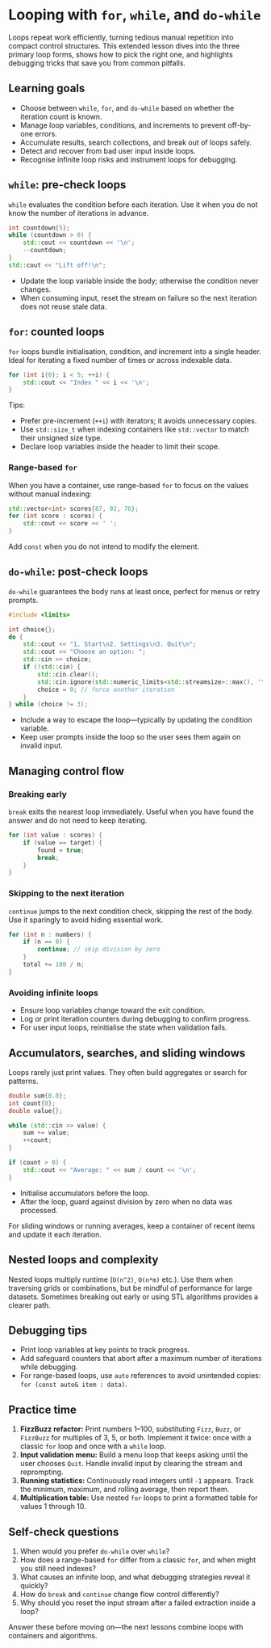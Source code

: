 # Looping with `for`, `while`, and `do-while`

Loops repeat work efficiently, turning tedious manual repetition into compact control structures. This extended lesson dives into the three primary loop forms, shows how to pick the right one, and highlights debugging tricks that save you from common pitfalls.

## Learning goals

- Choose between `while`, `for`, and `do-while` based on whether the iteration count is known.
- Manage loop variables, conditions, and increments to prevent off-by-one errors.
- Accumulate results, search collections, and break out of loops safely.
- Detect and recover from bad user input inside loops.
- Recognise infinite loop risks and instrument loops for debugging.

## `while`: pre-check loops

`while` evaluates the condition before each iteration. Use it when you do not know the number of iterations in advance.

```cpp
int countdown{5};
while (countdown > 0) {
    std::cout << countdown << '\n';
    --countdown;
}
std::cout << "Lift off!\n";
```

- Update the loop variable inside the body; otherwise the condition never changes.
- When consuming input, reset the stream on failure so the next iteration does not reuse stale data.

## `for`: counted loops

`for` loops bundle initialisation, condition, and increment into a single header. Ideal for iterating a fixed number of times or across indexable data.

```cpp
for (int i{0}; i < 5; ++i) {
    std::cout << "Index " << i << '\n';
}
```

Tips:

- Prefer pre-increment (`++i`) with iterators; it avoids unnecessary copies.
- Use `std::size_t` when indexing containers like `std::vector` to match their unsigned size type.
- Declare loop variables inside the header to limit their scope.

### Range-based `for`

When you have a container, use range-based `for` to focus on the values without manual indexing:

```cpp
std::vector<int> scores{87, 92, 76};
for (int score : scores) {
    std::cout << score << ' ';
}
```

Add `const` when you do not intend to modify the element.

## `do-while`: post-check loops

`do-while` guarantees the body runs at least once, perfect for menus or retry prompts.

```cpp
#include <limits>

int choice{};
do {
    std::cout << "1. Start\n2. Settings\n3. Quit\n";
    std::cout << "Choose an option: ";
    std::cin >> choice;
    if (!std::cin) {
        std::cin.clear();
        std::cin.ignore(std::numeric_limits<std::streamsize>::max(), '\n');
        choice = 0; // force another iteration
    }
} while (choice != 3);
```

- Include a way to escape the loop—typically by updating the condition variable.
- Keep user prompts inside the loop so the user sees them again on invalid input.

## Managing control flow

### Breaking early

`break` exits the nearest loop immediately. Useful when you have found the answer and do not need to keep iterating.

```cpp
for (int value : scores) {
    if (value == target) {
        found = true;
        break;
    }
}
```

### Skipping to the next iteration

`continue` jumps to the next condition check, skipping the rest of the body. Use it sparingly to avoid hiding essential work.

```cpp
for (int n : numbers) {
    if (n == 0) {
        continue; // skip division by zero
    }
    total += 100 / n;
}
```

### Avoiding infinite loops

- Ensure loop variables change toward the exit condition.
- Log or print iteration counters during debugging to confirm progress.
- For user input loops, reinitialise the state when validation fails.

## Accumulators, searches, and sliding windows

Loops rarely just print values. They often build aggregates or search for patterns.

```cpp
double sum{0.0};
int count{0};
double value{};

while (std::cin >> value) {
    sum += value;
    ++count;
}

if (count > 0) {
    std::cout << "Average: " << sum / count << '\n';
}
```

- Initialise accumulators before the loop.
- After the loop, guard against division by zero when no data was processed.

For sliding windows or running averages, keep a container of recent items and update it each iteration.

## Nested loops and complexity

Nested loops multiply runtime (`O(n^2)`, `O(n*m)` etc.). Use them when traversing grids or combinations, but be mindful of performance for large datasets. Sometimes breaking out early or using STL algorithms provides a clearer path.

## Debugging tips

- Print loop variables at key points to track progress.
- Add safeguard counters that abort after a maximum number of iterations while debugging.
- For range-based loops, use `auto` references to avoid unintended copies: `for (const auto& item : data)`.

## Practice time

1. **FizzBuzz refactor:** Print numbers 1–100, substituting `Fizz`, `Buzz`, or `FizzBuzz` for multiples of 3, 5, or both. Implement it twice: once with a classic `for` loop and once with a `while` loop.
2. **Input validation menu:** Build a menu loop that keeps asking until the user chooses `Quit`. Handle invalid input by clearing the stream and reprompting.
3. **Running statistics:** Continuously read integers until `-1` appears. Track the minimum, maximum, and rolling average, then report them.
4. **Multiplication table:** Use nested `for` loops to print a formatted table for values 1 through 10.

## Self-check questions

1. When would you prefer `do-while` over `while`?
2. How does a range-based `for` differ from a classic `for`, and when might you still need indexes?
3. What causes an infinite loop, and what debugging strategies reveal it quickly?
4. How do `break` and `continue` change flow control differently?
5. Why should you reset the input stream after a failed extraction inside a loop?

Answer these before moving on—the next lessons combine loops with containers and algorithms.
